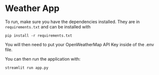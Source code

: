 # Weather App

To run, make sure you have the dependencies installed. They are in `requirements.txt` and can be installed with
```
pip install -r requirements.txt
```

You will then need to put your OpenWeatherMap API Key inside of the .env file.

You can then run the application with:
```
streamlit run app.py
```